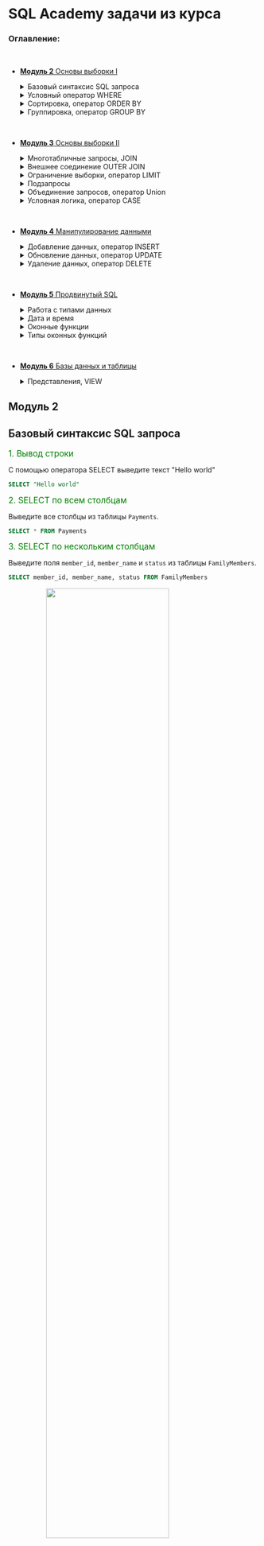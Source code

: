<style>
    img{
        display: block;
        width:70%;
        margin-left:auto;
        margin-right:auto;
    }
    big{
        color: green;
    }
</style>

# SQL Academy задачи из курса
### Оглавление:

<br>

 - [**Модуль 2** Основы выборки I](#module-two)
   
   <details>
   <summary>Базовый синтаксис SQL запроса</summary>

    <!-- module-moduleNumber-chapterNumber-[insideChapterNumber]-taskNumber -->
    - [1. Вывод строки](#module-moduleTwo-chapterOne-task1)
    - [2. SELECT по всем столбцам](#module-moduleTwo-chapterOne-task2)
    - [3. SELECT по нескольким столбцам](#module-moduleTwo-chapterOne-task3)
    - [4. Вывод с псевдонимами](#module-moduleTwo-chapterOne-task4)

      <details>
      <summary>Применение функций</summary>

      - [1. Вывод строки в нижнем регистре](#module-moduleTwo-chapterOne-insideChapterOne-task1)
      - [2. Вывод года из даты](#module-moduleTwo-chapterOne-insideChapterOne-task2)
      - [3. Вычисление длины фамилии](#module-moduleTwo-chapterOne-insideChapterOne-task3)
      </details> 

      <details>
      <summary>Исключение дубликатов, DISTINCT</summary>

      - [1. Вывод уникальных имён](#module-moduleTwo-chapterOne-insideChapterTwo-task1)
      - [2. Вывод уникальных пар колонок](#module-moduleTwo-chapterOne-insideChapterTwo-task2)
      </details> 
   </details>

   <details>
      <summary>Условный оператор WHERE</summary>

      - [1. Простая фильтрация по числам](#module-moduleTwo-chapterTwo-task1)
      - [2. Простая фильтрация по строкам](#module-moduleTwo-chapterTwo-task2)
      - [3. Логическое ИЛИ](#module-moduleTwo-chapterTwo-task3)
      - [4. Логическое И](#module-moduleTwo-chapterTwo-task4)
        
        <details>
          <summary>Операторы IS NULL, BETWEEN, IN</summary>

        - [1. Вывод записей, содержащих NULL](#module-moduleTwo-chapterTwo-insideChapterOne-task1)
        - [2. Поиск значений в указанном промежутке](#module-moduleTwo-chapterTwo-insideChapterOne-task2)
        - [3. Поиск значений, входящий в определенный список](#module-moduleTwo-chapterTwo-insideChapterOne-task3)
        </details> 

        <details>
          <summary>Операторы LIKE</summary>

        - [1. Поиск по строковому шаблону](#module-moduleTwo-chapterTwo-insideChapterThree-task1)
        </details> 

    </details> 
    
   <details>
      <summary>Сортировка, оператор ORDER BY</summary>

      - [1. Сортировка по убыванию](#module-moduleTwo-chapterThree-task1)
      - [2. Сортировка по нескольким столбцам](#module-moduleTwo-chapterThree-task2)
   </details> 

   <details>
      <summary>Группировка, оператор GROUP BY</summary>

      - При группировке в SELECT можно выводить только литералы, результаты агрегатных функций и поля, по которым осуществлялась группировка
        
        <details>
          <summary>Агрегатные функции</summary>

        - [1. Группировка и сортировка](#module-moduleTwo-chapterFour-insideChapterOne-task1)
        - [2. Агрегатные функции MIN и MAX](#module-moduleTwo-chapterFour-insideChapterOne-task2)
        - [3. Агрегатная функция AVG](#module-moduleTwo-chapterFour-insideChapterOne-task3)
        - [4. Выборка с использованием нескольких агрегатных функций](#module-moduleTwo-chapterFour-insideChapterOne-task4)
        </details>

        <details>
          <summary>Оператор HAVING</summary>

        - [1. Группировка и сортировка](#module-moduleTwo-chapterFour-insideChapterTwo-task1)

        </details>
      </details> 
   </details>

<br>

 - [**Модуль 3** Основы выборки II](#module-three)
   <details>
    <summary>Многотабличные запросы, JOIN</summary>

    - []()

      <details>
       <summary>Внутреннее соединение INNER JOIN</summary>

      - [1. INNER JOIN](#module-moduleThree-chapterOne-insideChapterOne-task1)
      - [2. Многотабличный INNER JOIN](#module-moduleThree-chapterOne-insideChapterOne-task2)
      - [3. Многотабличный INNER JOIN с фильтрацией строк](#module-moduleThree-chapterOne-insideChapterOne-task3)
      - [4. INNER JOIN с группировкой](#module-moduleThree-chapterOne-insideChapterOne-task4)
     </details>

      <details>
       <summary>Внешнее соединение OUTER JOIN</summary>

      - [1. Внешнее левое соединение](#module-moduleThree-chapterOne-insideChapterTwo-task1)
     </details>
   </details>

   <details>
    <summary>Ограничение выборки, оператор LIMIT</summary>

      - [1. Ограничение записей с начала таблицы](#module-moduleThree-chapterTwo-task1)
      - [2. Ограничение количества записей со смещением](#module-moduleThree-chapterTwo-task2)
   </details>

   <details>
    <summary>Подзапросы</summary>

    - []()

      <details>
        <summary>Подзапрос с одной строкой с одним столбцом</summary>

      - [1. Поиск владельца](#module-moduleThree-chapterThree-insideChapterOne-task1)
      </details>

      <details>
        <summary>Подзапросы с несколькими строками и одним столбцом</summary>
        
      - [1. Столбцовые подзапросы с выражением IN](#module-moduleThree-chapterThree-insideChapterTwo-task1)
      </details>

      <details>
        <summary>Многостолбцовые подзапросы</summary>
        
      - [1. Строковые подзапросы](#module-moduleThree-chapterThree-insideChapterThree-task1)
      </details>

      <details>
        <summary>Коррелированные подзапросы</summary>
        
      - [1. Получение самого дорогого купленного товара](#module-moduleThree-chapterThree-insideChapterFour-task1)
      </details>
   </details>


   <details>
    <summary>Объединение запросов, оператор Union</summary>

      - [1. Объединение учеников и учителей](#module-moduleThree-chapterFive-task1)
   </details>

   <details>
    <summary>Условная логика, оператор CASE</summary>

      - [1. Категоризация отзывов](#module-moduleThree-chapterSix-task1)

         <details>
           <summary>Условная функция IF</summary>

        - [1. Условный вывод строки](#module-moduleThree-chapterSix-insideChapterOne-task1)
        - [2. Замена null на строку](#module-moduleThree-chapterSix-insideChapterOne-task2)

      
   </details>
   </details>

<br>

 - [**Модуль 4** Манипулирование данными](#module-four)

   <details>
   <summary>Добавление данных, оператор INSERT</summary>

    - [1. Добавление нового товара](#module-moduleFour-chapterOne-task1)
   </details>

   <details>
   <summary>Обновление данных, оператор UPDATE</summary>

    - [1. Обновление имени у пользователя](#module-moduleFour-chapterTwo-task1)
    - [2. Обновление стоимости у всего жилья](#module-moduleFour-chapterTwo-task2)
   </details>

   <details>
   <summary>Удаление данных, оператор DELETE</summary>

    - [1. Удаление всех записей](#module-moduleFour-chapterThree-task1)
    - [2. Удаление c условием](#module-moduleFour-chapterThree-task2)
    - [3. Удаление c JOIN](#module-moduleFour-chapterThree-task3)
   </details>

<br>

 - [**Модуль 5** Продвинутый SQL](#module-five)

   <details>
   <summary>Работа с типами данных</summary>

    - []()

      <details>
       <summary>Числовой тип данных</summary>

      - [1. Округление до чисел кратных 10-ти](#module-moduleFive-chapterOne-insideChapterOne-task1)
    </details>

      <details>
       <summary>Дата и время</summary>

      - [1. Функция STR_TO_DATE](#module-moduleFive-chapterOne-insideChapterTwo-task1)
      - [2. Определение возраста](#module-moduleFive-chapterOne-insideChapterTwo-task2)
    </details>
   </details>

   <details>
   <summary>Оконные функции</summary>

    - []()

      <details>
       <summary>Партиции в оконных функциях</summary>

      - [1. Минимальная стоимость жилья в текущей категории](#module-moduleFive-chapterThree-insideChapterOne-task1)
    </details>

      <details>
       <summary>Типы оконных функций</summary>

      - [1. Ранг жилья в текущей категории по цене](#module-moduleFive-chapterThree-insideChapterFour-task1)
      - [2. Время, прошедшее с предыдущего вылета](#module-moduleFive-chapterThree-insideChapterFour-task2)
    </details>
   </details>

<br>

 - [**Модуль 6** Базы данных и таблицы](#module-six)

   <details>
   <summary>Представления, VIEW</summary>

      - [1. Создание представления](#module-moduleSix-chapterOne-insideChapterOne-task1)

   </details>






<a id="module-two"></a>
## Модуль 2
## Базовый синтаксис SQL запроса

<a id="module-moduleTwo-chapterOne-task1"></a>
<big>1. Вывод строки</big>

С помощью оператора SELECT выведите текст "Hello world"
```sql
SELECT "Hello world"
```

<a id="module-moduleTwo-chapterOne-task2"></a>
<big>2. SELECT по всем столбцам</big>

Выведите все столбцы из таблицы `Payments`.
```sql
SELECT * FROM Payments
```

<a id="module-moduleTwo-chapterOne-task3"></a>
<big>3. SELECT по нескольким столбцам</big>

Выведите поля `member_id`, `member_name` и `status` из таблицы `FamilyMembers`.
```sql
SELECT member_id, member_name, status FROM FamilyMembers
```
<img src="schemes/FamilyMembers_Payments_GoodTypes_Goods.jpg">

<a id="module-moduleTwo-chapterOne-task4"></a>
<big>4. Вывод с псевдонимами</big>

Выведите поле name из таблицы `Passenger`. 

При выводе данного поля используйте псевдоним "passengerName"
```sql
SELECT name AS passengerName FROM Passenger
```
<img src="schemes/Trip_Passenger_Pass_in_trip_Company.jpg">


---
### Применение функций

<a id="module-moduleTwo-chapterOne-insideChapterOne-task1"></a>
<big>1. Вывод строки в нижнем регистре</big>

Выведите текст "Hello world" в нижнем регистре с помощью соответствующей функции.

Для вывода текста используйте псевдоним `lower_string`.
```sql
SELECT LOWER("Hello world") AS lower_string
```

<a id="module-moduleTwo-chapterOne-insideChapterOne-task2"></a>
<big>2. Вывод года из даты</big>

Выведите полное имя члена семьи и его год рождения, используя функцию YEAR.

Для вывода года рождения используйте псевдоним `year_of_birth`.
```sql
SELECT member_name, YEAR(birthday) AS year_of_birth FROM FamilyMembers
```

<a id="module-moduleTwo-chapterOne-insideChapterOne-task3"></a>
<big>3. Вычисление длины фамилии</big>

Выведите полное имя члена семьи и длину его фамилии.

Для вывода длины фамилии используйте псевдоним `lastname_length`.
```sql
SELECT member_name, LENGTH(member_name) - INSTR(member_name,' ') AS lastname_length FROM FamilyMembers
```

---
### Исключение дубликатов, DISTINCT

<a id="module-moduleTwo-chapterOne-insideChapterTwo-task1"></a>
<big>1. Вывод уникальных имён</big>

Выведите только уникальные имена `first_name` студентов из таблицы `Student`.
```sql
SELECT DISTINCT first_name FROM Student
```
<img src="schemes/Class_Student_in_Class_Timepair_Schedule_Student_Teacher_Subject.jpg">


<a id="module-moduleTwo-chapterOne-insideChapterTwo-task2"></a>
<big>2. Вывод уникальных пар колонок</big>

Выведите только уникальные пары значений идентификатор учителя `teacher` и идентификатор предмета `subject` из таблицы `Schedule`.
```sql
SELECT DISTINCT teacher, subject FROM Schedule
```


---
## Условный оператор WHERE

<a id="module-moduleTwo-chapterTwo-task1"></a>
<big>1. Простая фильтрация по числам</big>

Выведите идентификаторы товаров (поле `good`) из таблицы `Payments`, стоимость которых больше 2000 единиц. Стоимость товара хранится в поле `unit_price`.
```sql
SELECT good FROM Payments WHERE unit_price>2000
```

<a id="module-moduleTwo-chapterTwo-task2"></a>
<big>2. Простая фильтрация по строкам</big>

Выведите имена (поле `member_name`) членов семьи из таблицы `FamilyMembers`, чей статус (поле `status`) равен "father".
```sql
SELECT member_name FROM FamilyMembers WHERE status='father'
```

<a id="module-moduleTwo-chapterTwo-task3"></a>
<big>3. Логическое ИЛИ</big>

Выведите имя (поле `member_name`) и дату рождения (поле `birthday`) членов семьи из таблицы `FamilyMembers`, чей статус (поле `status`) равен "father" или "mother".
```sql
SELECT member_name, birthday FROM FamilyMembers WHERE status='father' OR status = 'mother'
```
<img src="schemes/Reviews_Reservations_Users_Rooms.jpg">


<a id="module-moduleTwo-chapterTwo-task4"></a>
<big>4. Логическое И</big>

Необходимо получить все комнаты, в которых есть как кухня (поле `has_kitchen`), так и интернет (поле `has_internet`). Напишите запрос, удовлетворяющий вышеописанному условию, который выводит все поля из таблицы `Rooms`.
Наличие обозначается 1 или true, а отсутствие 0 или false.
```sql
SELECT * FROM Rooms WHERE has_kitchen=true AND has_internet=true
```


---
### Операторы IS NULL, BETWEEN, IN

<a id="module-moduleTwo-chapterTwo-insideChapterOne-task1"></a>
<big>1. Вывод записей, содержащих NULL</big>

Выведите имена `first_name` и фамилии `last_name` студентов из таблицы `Student`, у кого отсутствует отчество `middle_name`
```sql
SELECT first_name, last_name FROM Student WHERE middle_name IS NULL
```

<a id="module-moduleTwo-chapterTwo-insideChapterOne-task2"></a>
<big>2. Поиск значений в указанном промежутке</big>

Выведите резервации комнат (поля `room_id`, `start_date`, `end_date`) из таблицы `Reservations`, у которых итоговая стоимость аренды (поле `total`) находится в промежутке от 500 до 1200 включительно.
```sql
SELECT room_id, start_date, end_date FROM Reservations WHERE total BETWEEN 500 AND 1200
```

<a id="module-moduleTwo-chapterTwo-insideChapterOne-task3"></a>
<big>3. Поиск значений, входящий в определенный список</big>

Выведите информацию о студентах из таблицы Student, у которых год рождения соответствует одному из перечисленных: 2000, 2002 и 2004.
```sql
SELECT * FROM Student WHERE YEAR(birthday) IN (2000,2002,2004)
```


---
### Оператор LIKE

<a id="module-moduleTwo-chapterTwo-insideChapterTwo-task1"></a>
<big>1. Поиск по строковому шаблону</big>

Найдите всех членов семьи с фамилией "Quincey" и выведите поле `member_name`
```sql
SELECT member_name 
FROM FamilyMembers
WHERE member_name LIKE '%Quincey'
```


---
### Оператор REGEXP

<a id="module-moduleTwo-chapterTwo-insideChapterThree-task1"></a>
<big>1. Поиск по подстроке</big>

Найдите все жилые помещения (таблица `Rooms`), в адресе которых содержится строка «Avenue». В результирующей выборке выведите поля `id` и `address`.
```sql
SELECT id, address FROM Rooms WHERE address REGEXP '(Avenue)'
```

<a id="module-moduleTwo-chapterTwo-insideChapterThree-task2"></a>
<big>2. Поиск по электронной почте</big>

Выведите `name`, `email` пользователей, чей адрес электронной почты заканчивается на «@outlook.com» или «@live.com».
```sql
SELECT name, email FROM Users WHERE email REGEXP '@(outlook.com|live.com)$'
```


---
## Сортировка, оператор ORDER BY

<a id="module-moduleTwo-chapterThree-task1"></a>
<big>1. Сортировка по убыванию</big>

Для каждого отдельного платежа выведите идентификатор товара и сумму, потраченную на него, в отсортированном по убыванию этой суммы виде. Список платежей находится в таблице `Payments`.

Для вывода суммы используйте псевдоним `sum`.

```sql
SELECT 
    good, 
    unit_price*amount AS sum
FROM Payments 
ORDER BY 
    sum DESC;
```

<a id="module-moduleTwo-chapterThree-task2"></a>
<big>2. Сортировка по нескольким столбцам</big>

Выведите все данные членов семьи с фамилией Quincey из таблицы `FamilyMembers` и отсортируйте их по возрастанию сначала по столбцу `status`, а затем по `member_name`.
```sql
SELECT * FROM FamilyMembers
WHERE member_name LIKE '%Quincey'
ORDER BY status ASC, member_name ASC
```


---
## Группировка, оператор GROUP BY

### Агрегатные функции
<a id="module-moduleTwo-chapterFour-insideChapterOne-task1"></a>
<big>1. Группировка и сортировка</big>

Подсчитайте количество учеников в каждом классе, а также отсортируйте их по убыванию количества учеников. Принадлежность ученика к конкретному классу вы можете получить из таблицы `Student_in_class`. В качестве результата необходимо вывести идентификатор класса (поле `class`) и количество учеников в этом классе.

Для вывода количества учеников используйте псевдоним `count`.
```sql
SELECT class, COUNT(student) AS count 
FROM Student_in_class 
GROUP BY class 
ORDER BY count DESC
```

<a id="module-moduleTwo-chapterFour-insideChapterOne-task2"></a>
<big>2. Агрегатные функции MIN и MAX</big>

Для каждого из существующих статусов (поле `status`) найдите самого старого человека (используйте поле `birthday`). Выведите статус и дату рождения.

Для вывода даты рождения используйте псевдоним `birthday`.
```sql
SELECT status, MIN(birthday) AS birthday 
FROM FamilyMembers 
GROUP BY status
```

<a id="module-moduleTwo-chapterFour-insideChapterOne-task3"></a>
<big>3. Агрегатная функция AVG</big>

Получите среднее время полётов, совершённых на каждой из моделей самолёта. Выведите поле `plane` и среднее время полёта в **секундах**.

Для вывода времени используйте псевдоним `time`.

Используйте функцию `TIMESTAMPDIFF(second, time_out, time_in)`, чтобы получить разницу во времени в секундах между двумя датами.
```sql
SELECT plane, AVG(TIMESTAMPDIFF(second, time_out, time_in)) AS time 
FROM Trip 
GROUP BY plane
```

<a id="module-moduleTwo-chapterFour-insideChapterOne-task4"></a>
<big>4. Выборка с использованием нескольких агрегатных функций</big>

Выведите идентификатор комнаты (поле `room_id`), среднюю стоимость за один день аренды (поле `price`, для вывода используйте псевдоним `avg_price`), а также количество резерваций этой комнаты (используйте псевдоним `count`). Полученный результат отсортируйте в порядке убывания сначала по количеству резерваций, а потом по средней стоимости.
```sql
SELECT room_id, AVG(price) AS avg_price, COUNT(room_id) AS count 
FROM Reservations
GROUP BY room_id
ORDER BY count DESC, avg_price DESC
```


### Оператор HAVING
<a id="module-moduleTwo-chapterFour-insideChapterTwo-task1"></a>
<big>1. Фильтрация групп</big>

Выведите типы комнат (поле `home_type`) и разницу между самым дорогим и самым дешевым представителем данного типа. В итоговую выборку включите только те типы жилья, количество которых в таблице Rooms больше или равно 2.
Для вывода разницы стоимости используйте псевдоним `difference`.
```sql
SELECT home_type, (MAX(price)-MIN(price)) AS difference
FROM Rooms 
GROUP BY home_type
HAVING COUNT(home_type)>=2
```



<a id="module-three"></a>
## Модуль 3

### INNER JOIN
<a id="module-moduleThree-chapterOne-insideChapterOne-task1"></a>
<big>1. INNER JOIN</big>

Объедините таблицы `Class` и `Student_in_class` с помощью внутреннего соединения по полям `Class.id` и `Student_in_class.class`. Выведите название класса (поле `Class.name`) и идентификатор ученика (поле `Student_in_class.student`).
```sql
SELECT name, student FROM Class
INNER JOIN Student_in_class
ON Class.id = Student_in_class.class
```

<a id="module-moduleThree-chapterOne-insideChapterOne-task2"></a>
<big>2. Многотабличный INNER JOIN</big>

Дополните запрос из предыдущего задания, добавив ещё одно внутреннее соединение с таблицей `Student`. Объедините по полям `Student_in_class.student` и `Student.id` и вместо идентификатора ученика выведите его имя (поле `first_name`).
```sql
SELECT name, first_name FROM Class
INNER JOIN Student_in_class
ON Student_in_class.class=Class.id
INNER JOIN Student
ON Student_in_class.student=Student.id
```

<a id="module-moduleThree-chapterOne-insideChapterOne-task3"></a>
<big>3. Многотабличный INNER JOIN с фильтрацией строк</big>

Выведите названия продуктов, которые покупал член семьи со статусом "son". Для получения выборки вам нужно объединить таблицу `Payments` с таблицей `FamilyMembers` по полям `family_member` и `member_id`, а также с таблицей `Goods` по полям `good` и `good_id`.
```sql
SELECT good_name FROM Goods
INNER JOIN Payments
ON Payments.good=Goods.good_id
INNER JOIN FamilyMembers
ON FamilyMembers.member_id=Payments.family_member
WHERE FamilyMembers.status='son'
```

<a id="module-moduleThree-chapterOne-insideChapterOne-task4"></a>
<big>4. INNER JOIN с группировкой</big>

Выведите идентификатор (поле `room_id`) и среднюю оценку комнаты (поле `rating`, для вывода используйте псевдоним `avg_score`), составленную на основании отзывов из таблицы `Reviews`.

Данная таблица связана с `Reservations` (таблица, где вы можете взять идентификатор комнаты) по полям `reservation_id` и `Reservations.id`.
```sql
SELECT good_name FROM Goods
INNER JOIN Payments
ON Payments.good=Goods.good_id
INNER JOIN FamilyMembers
ON FamilyMembers.member_id=Payments.family_member
WHERE FamilyMembers.status='son'
```


### OUTER JOIN
<a id="module-moduleThree-chapterOne-insideChapterTwo-task1"></a>
<big>1. Внешнее левое соединение</big>

Выведите имя `first_name` и фамилию `last_name` каждого учителя из таблицы `Teacher`, а также количество занятий, в которых он был назначен преподавателем. Если преподаватель не был назначен ни на одно занятие, то выведите 0.

Для вывода количества занятий используйте псевдоним `amount_classes`.
```sql
SELECT Teacher.first_name, Teacher.last_name, COUNT(Schedule.id) AS amount_classes 
FROM Teacher
LEFT JOIN Schedule
ON Teacher.id=Schedule.teacher
GROUP BY Teacher.id
```

## Ограничение выборки, оператор LIMIT
<a id="module-moduleThree-chapterTwo-task1"></a>
<big>1. Ограничение записей с начала таблицы</big>

Отсортируйте список компаний (таблица `Company`) по их названию в алфавитном порядке и выведите первые **две** записи.
```sql
SELECT * FROM Company
ORDER BY name
LIMIT 2
```

<a id="module-moduleThree-chapterTwo-task2"></a>
<big>2. Ограничение количества записей со смещением</big>

Выведите начало (поле `start_pair`) и окончание (поле `end_pair`) второго и третьего занятия из таблицы `Timepair`.
```sql
SELECT start_pair, end_pair 
FROM Timepair
LIMIT 2 OFFSET 1
```



## Подзапросы
### Подзапрос с одной строкой с одним столбцом
<a id="module-moduleThree-chapterThree-insideChapterOne-task1"></a>
<big>1. Поиск владельца</big>

Выведите всю информацию о пользователе из таблицы `Users`, кто является владельцем самого дорогого жилья (таблица `Rooms`).
```sql
SELECT * FROM Users WHERE id = (
    SELECT owner_id FROM Rooms 
    ORDER BY price DESC
    LIMIT 1
)
```


### Подзапросы с несколькими строками и одним столбцом
<a id="module-moduleThree-chapterThree-insideChapterTwo-task1"></a>
<big>1. Столбцовые подзапросы с выражением IN</big>

Выведите названия товаров из таблицы `Goods` (поле `good_name`), которые ещё ни разу не покупались ни одним из членов семьи (таблица `Payments`).
```sql
SELECT good_name FROM Goods WHERE good_id NOT IN (
    SELECT good FROM Payments
)
```


### Многостолбцовые подзапросы
<a id="module-moduleThree-chapterThree-insideChapterThree-task1"></a>
<big>1. Строковые подзапросы</big>

Выведите список комнат (все поля, таблица `Rooms`), которые по своим удобствам (`has_tv`, `has_internet`, `has_kitchen`, `has_air_con`) совпадают с комнатой с идентификатором "11".
```sql
SELECT * FROM Rooms WHERE (has_tv, has_internet, has_kitchen, has_air_con) IN (SELECT has_tv, has_internet, has_kitchen, has_air_con FROM Rooms WHERE id=11)
```


### Коррелированные подзапросы
<a id="module-moduleThree-chapterThree-insideChapterFour-task1"></a>
<big>1. Получение самого дорогого купленного товара</big>

С помощью коррелированного подзапроса выведите имена всех членов семьи (`member_name`) и цену их самого дорогого купленного товара.

Для вывода цены самого дорогого купленного товара используйте псевдоним `good_price`. Если такого товара нет, выведите `NULL`.
```sql
SELECT member_name,
(
    SELECT MAX(unit_price*amount) 
    FROM Payments
    WHERE FamilyMembers.member_id=Payments.family_member
)
AS good_price 
FROM FamilyMembers
```



## Объединение запросов, оператор Union
<a id="module-moduleThree-chapterFive-task1"></a>
<big>1. Объединение учеников и учителей</big>

Выведите полные имена (поля `first_name`, `middle_name` и `last_name`) всех студентов и преподавателей.
```sql
SELECT first_name, middle_name, last_name FROM Student
UNION
SELECT first_name, middle_name, last_name FROM Teacher
```


## Условная логика, оператор CASE
<a id="module-moduleThree-chapterSix-task1"></a>
<big>1. Категоризация отзывов</big>

Из таблицы `Reviews` выведите идентификаторы отзывов (поле `id`) и их категорию: для рейтинга 4-5 проставьте категорию «positive», для 3 проставьте «neutral», а для 1-2 - «negative».

Для вывода категории рейтинга используйте псевдоним `rating`.
```sql
SELECT id, 
CASE
    WHEN rating IN(4,5) THEN "positive"
    WHEN rating=3 THEN "neutral"
    WHEN rating IN(1,2) THEN "negative"
END AS rating
FROM Reviews
```

### Условная функция IF
<a id="module-moduleThree-chapterSix-insideChapterOne-task1"></a>
<big>1. Условный вывод строки</big>

Из таблицы `Rooms` выведите идентификаторы сдаваемых жилых помещений (поле `id`) и наличие телевизора в помещении: если телевизор присутствует выведите «YES», иначе «NO».

Для вывода наличия телевизора используйте псевдоним `has_tv`.
```sql
SELECT id, 
    IF(has_tv, "YES", "NO") AS has_tv
FROM Rooms
```


<a id="module-moduleThree-chapterSix-insideChapterOne-task2"></a>
<big>2. Замена null на строку</big>

Из таблицы `Teacher` выведите имена (поле `first_name`), отчества (поле `middle_name`) и фамилии (поле `last_name`) учителей. Если отчество у учителя отсутствует, выведите в поле `middle_name` значение «Empty».
```sql
SELECT first_name, IFNULL(middle_name, "Empty") AS middle_name, last_name FROM Teacher
```



<a id="module-four"></a>
## Модуль 4

## Добавление данных, оператор INSERT
<a id="module-moduleFour-chapterOne-task1"></a>
<big>1. Добавление нового товара</big>

Добавьте новый товар в таблицу `Goods` с именем «Table» и типом «equipment».
В качестве первичного ключа (`good_id`) укажите количество записей в таблице + 1.
```sql
INSERT INTO Goods 
VALUES(
        (SELECT * FROM (SELECT COUNT(*) FROM Goods) AS temp)+1, 
        "Table", 
        (SELECT good_type_id FROM GoodTypes WHERE good_type_name="equipment")
)
```


## Обновление данных, оператор UPDATE
<a id="module-moduleFour-chapterTwo-task1"></a>
<big>1. Обновление имени у пользователя</big>

Измените имя у "Wednesday Addams" на новое "Tuesday Addams".
```sql
UPDATE FamilyMembers 
SET member_name="Tuesday Addams" 
WHERE member_name = "Wednesday Addams"
```

<a id="module-moduleFour-chapterTwo-task2"></a>
<big>2. Обновление стоимости у всего жилья</big>

Обновите стоимость всех комнат в таблице (`Rooms`), добавив к текущей 10 единиц.
```sql
UPDATE Rooms SET price=price+10
```

## Удаление данных, оператор DELETE
<a id="module-moduleFour-chapterThree-task1"></a>
<big>1. Удаление всех записей</big>

Удалите все записи из таблицы `Payments`, используя оператор `DELETE`.
```sql
DELETE FROM Payments
```

<a id="module-moduleFour-chapterThree-task2"></a>
<big>2. Удаление c условием</big>

Удалить запись из таблицы `Goods`, у которой поле good_name равно "milk"
```sql
DELETE FROM Goods WHERE good_name='milk'
```

<a id="module-moduleFour-chapterThree-task3"></a>
<big>3. Удаление c JOIN</big>

Измените запрос так, чтобы удалить товары (`Goods`), имеющие тип деликатесов (`delicacies`).
```sql
DELETE Goods FROM Goods 
JOIN GoodTypes ON Goods.type = GoodTypes.good_type_id 
WHERE GoodTypes.good_type_name = "delicacies"
```

<a id="module-five"></a>
## Модуль 5

## Работа с типами данных

### Числовой тип данных
<a id="module-moduleFive-chapterOne-insideChapterOne-task1"></a>
<big>1. Округление до чисел кратных 10-ти</big>

Выведите список цен всего доступного жилья (из таблицы `Rooms`), округлённых к ближайшему кратному 10-ти числу. Например, если цена равна "9676", то после округления она будет равна "9680".

Для вывода цены используйте псевдоним `rounded_price`.
```sql
SELECT ROUND(price, -1) AS rounded_price FROM Rooms
```

### Дата и время
<a id="module-moduleFive-chapterOne-insideChapterTwo-task1"></a>
<big>1. Функция STR_TO_DATE</big>

Пропишите формат строки во втором аргументе функции `STR_TO_DATE`, чтобы функция корректно отработала и вернула дату, на основании переданной первым аргументом строки.
```sql
SELECT STR_TO_DATE('Date: 31 December 2023', 'Date: %d %M %Y') AS date
```

<a id="module-moduleFive-chapterOne-insideChapterTwo-task2"></a>
<big>2. Определение возраста</big>

Выведите имена (поле `member_name`) и возраст для каждого человека из таблицы `FamilyMembers`.
Для вывода возраста используйте псевдоним `age`.
```sql
SELECT member_name, TIMESTAMPDIFF(YEAR, birthday, NOW()) AS age FROM FamilyMembers
```


## Оконные функции
### Партиции в оконных функциях
<a id="module-moduleFive-chapterThree-insideChapterOne-task1"></a>
<big>1. Минимальная стоимость жилья в текущей категории</big>

Из таблицы `Rooms` вывести поля `home_type` и `price`, а также добавить колонку `min_price_by_type`, в которой необходимо вывести минимальную стоимость жилья для текущего типа жилья (`home_type`). Для вычисления минимальной стоимости нужно использовать оконную функцию MIN.
```sql
SELECT home_type, 
       price,
       MIN(price) OVER (PARTITION BY home_type) AS min_price_by_type 
       FROM Rooms
```


### Типы оконных функций
<a id="module-moduleFive-chapterThree-insideChapterFour-task1"></a>
<big>1. Ранг жилья в текущей категории по цене</big>

Из таблицы `Rooms` вывести `id`, `home_type` и `price` у всех жилых помещений, а также в отдельной колонке `room_rank` вывести ранг данного жилого помещения в его категории (`home_type`) по цене, используя для этого функцию `DENSE_RANK` так, чтобы самое дешёвое жилое помещение имело ранг `1`, следующие за ним по цене — `2` и так далее.
```sql
SELECT id, 
       home_type, 
       price, 
       DENSE_RANK() OVER(PARTITION BY home_type ORDER BY price) AS room_rank 
FROM Rooms
```


<a id="module-moduleFive-chapterThree-insideChapterFour-task2"></a>
<big>2. Время, прошедшее с предыдущего вылета</big>

Дополните запрос так, чтобы найти разницу во времени между вылетами среди рейсов одной компании.
В качестве результирующей выборки выведите идентификаторы компаний (в поле `company`), время вылета их рейсов (в поле `time_out`) и время (в поле `time_diff`), прошедшее с предыдущего вылета в формате ЧЧ-MM-СС. Если это был первый рейс компании, то в поле `time_diff` нужно вывести "00:00:00".
```sql
SELECT 
    company,
    time_out,
    TIMEDIFF(
        time_out,
        FIRST_VALUE(time_out) OVER (
            PARTITION by company
            ORDER BY time_out
            ROWS BETWEEN 1 PRECEDING AND CURRENT ROW
        )
    ) AS time_diff
FROM Trip
```



<a id="module-six"></a>
## Модуль 6

## Представления, VIEW
<a id="module-moduleSix-chapterOne-insideChapterOne-task1"></a>
<big>1. Создание представления</big>

На основании таблицы `Student` создайте представление `ViewStudent`, содержащие только поля `id`, `first_name` и `last_name`.
```sql
CREATE VIEW ViewStudent AS
    SELECT id, first_name, last_name FROM Student
```